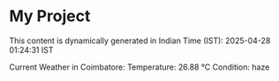 # My Project

This content is dynamically generated in Indian Time (IST): 2025-04-28 01:24:31 IST


Current Weather in Coimbatore:
Temperature: 26.88 °C
Condition: haze
